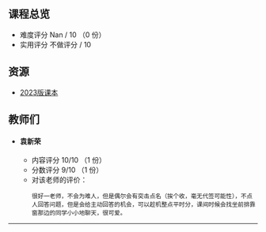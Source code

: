 ## 课程总览  
- 难度评分 Nan / 10 （0 份）  
- 实用评分 不做评分 / 10  

## 资源  
- [2023版课本]()  

## 教师们  
- #### 袁新荣  
  - 内容评分 10/10 （1 份）  
  - 分数评分 9/10 （1 份）  
  - 对该老师的评价：  
    ```
    很好一老师，不会为难人，但是偶尔会有突击点名（挨个收，毫无代签可能性），不点人回答问题，但是会给主动回答的机会，可以趁机整点平时分，课间时候会找坐前排靠窗那边的同学小小地聊天，很可爱。
    ```  

---
